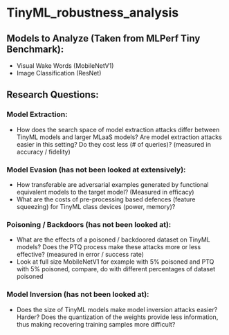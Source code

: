 # TinyML_robustness_analysis

## Models to Analyze (Taken from MLPerf Tiny Benchmark): 
- Visual Wake Words (MobileNetV1)
- Image Classification (ResNet)

## Research Questions:

### Model Extraction:
- How does the search space of model extraction attacks differ between TinyML models and larger MLaaS models? Are model extraction attacks easier in this setting? Do they cost less (# of queries)? (measured in accuracy / fidelity)

### Model Evasion (has not been looked at extensively):
- How transferable are adversarial examples generated by functional equivalent models to the target model? (Measured in efficacy)
- What are the costs of pre-processing based defences (feature squeezing) for TinyML class devices (power, memory)?
 
### Poisoning / Backdoors (has not been looked at):
- What are the effects of a poisoned / backdoored dataset on TinyML models? Does the PTQ process make these attacks more or less effective? (measured in error / success rate)
- Look at full size MobileNetV1 for example with 5% poisoned and PTQ with 5% poisoned, compare, do with different percentages of dataset poisoned

### Model Inversion (has not been looked at):
- Does the size of TinyML models make model inversion attacks easier? Harder? Does the quantization of the weights provide less information, thus making recovering training samples more difficult?

